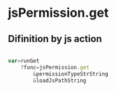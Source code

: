 # jsPermission.get

## Difinition by js action

```js.js

var=runGet
	?func=jsPermission.get
		&permissionTypeStrString
		&loadJsPathString
```


